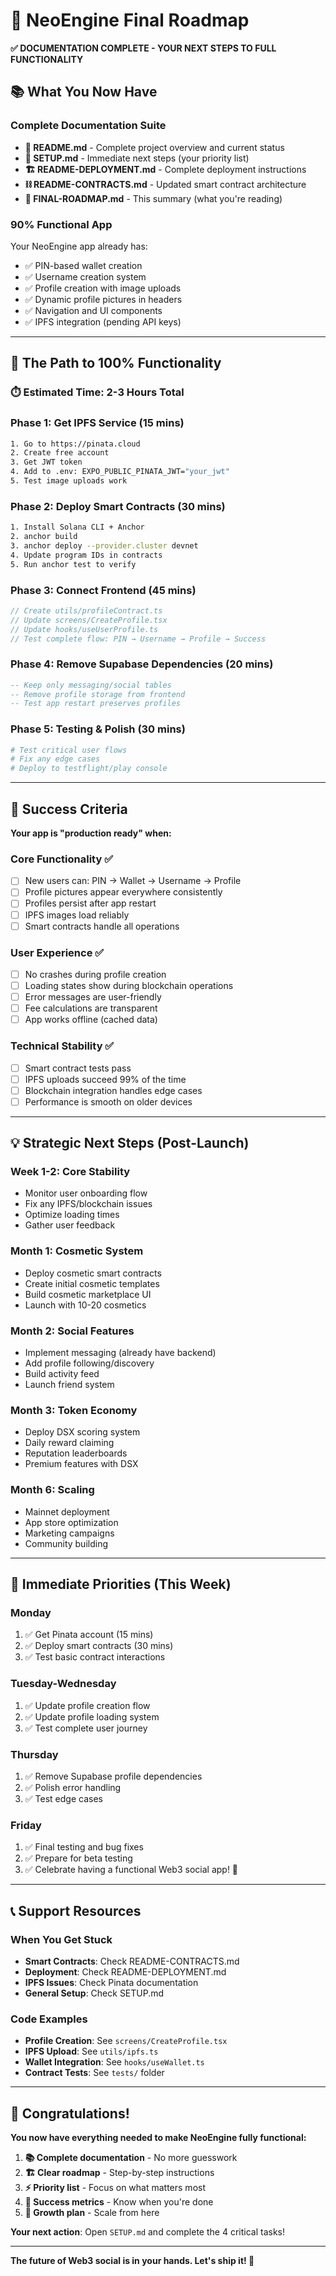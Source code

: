 # 🎯 NeoEngine Final Roadmap

**✅ DOCUMENTATION COMPLETE - YOUR NEXT STEPS TO FULL FUNCTIONALITY**

## 📚 What You Now Have

### **Complete Documentation Suite**
- **📖 README.md** - Complete project overview and current status
- **🚀 SETUP.md** - Immediate next steps (your priority list)
- **🏗️ README-DEPLOYMENT.md** - Complete deployment instructions
- **⛓️ README-CONTRACTS.md** - Updated smart contract architecture
- **🎯 FINAL-ROADMAP.md** - This summary (what you're reading)

### **90% Functional App**
Your NeoEngine app already has:
- ✅ PIN-based wallet creation
- ✅ Username creation system  
- ✅ Profile creation with image uploads
- ✅ Dynamic profile pictures in headers
- ✅ Navigation and UI components
- ✅ IPFS integration (pending API keys)

---

## 🚀 The Path to 100% Functionality

### **⏱️ Estimated Time: 2-3 Hours Total**

### **Phase 1: Get IPFS Service (15 mins)**
```bash
1. Go to https://pinata.cloud
2. Create free account 
3. Get JWT token
4. Add to .env: EXPO_PUBLIC_PINATA_JWT="your_jwt"
5. Test image uploads work
```

### **Phase 2: Deploy Smart Contracts (30 mins)**
```bash
1. Install Solana CLI + Anchor
2. anchor build
3. anchor deploy --provider.cluster devnet
4. Update program IDs in contracts
5. Run anchor test to verify
```

### **Phase 3: Connect Frontend (45 mins)**
```typescript
// Create utils/profileContract.ts
// Update screens/CreateProfile.tsx
// Update hooks/useUserProfile.ts
// Test complete flow: PIN → Username → Profile → Success
```

### **Phase 4: Remove Supabase Dependencies (20 mins)**
```sql
-- Keep only messaging/social tables
-- Remove profile storage from frontend
-- Test app restart preserves profiles
```

### **Phase 5: Testing & Polish (30 mins)**
```bash
# Test critical user flows
# Fix any edge cases
# Deploy to testflight/play console
```

---

## 🎯 Success Criteria

**Your app is "production ready" when:**

### **Core Functionality** ✅
- [ ] New users can: PIN → Wallet → Username → Profile
- [ ] Profile pictures appear everywhere consistently  
- [ ] Profiles persist after app restart
- [ ] IPFS images load reliably
- [ ] Smart contracts handle all operations

### **User Experience** ✅
- [ ] No crashes during profile creation
- [ ] Loading states show during blockchain operations
- [ ] Error messages are user-friendly
- [ ] Fee calculations are transparent
- [ ] App works offline (cached data)

### **Technical Stability** ✅
- [ ] Smart contract tests pass
- [ ] IPFS uploads succeed 99% of the time
- [ ] Blockchain integration handles edge cases
- [ ] Performance is smooth on older devices

---

## 💡 Strategic Next Steps (Post-Launch)

### **Week 1-2: Core Stability**
- Monitor user onboarding flow
- Fix any IPFS/blockchain issues
- Optimize loading times
- Gather user feedback

### **Month 1: Cosmetic System**
- Deploy cosmetic smart contracts
- Create initial cosmetic templates
- Build cosmetic marketplace UI
- Launch with 10-20 cosmetics

### **Month 2: Social Features**
- Implement messaging (already have backend)
- Add profile following/discovery
- Build activity feed
- Launch friend system

### **Month 3: Token Economy**
- Deploy DSX scoring system
- Daily reward claiming
- Reputation leaderboards
- Premium features with DSX

### **Month 6: Scaling**
- Mainnet deployment
- App store optimization
- Marketing campaigns
- Community building

---

## 🔧 Immediate Priorities (This Week)

### **Monday**
1. ✅ Get Pinata account (15 mins)
2. ✅ Deploy smart contracts (30 mins)
3. ✅ Test basic contract interactions

### **Tuesday-Wednesday**  
1. ✅ Update profile creation flow
2. ✅ Update profile loading system
3. ✅ Test complete user journey

### **Thursday**
1. ✅ Remove Supabase profile dependencies
2. ✅ Polish error handling
3. ✅ Test edge cases

### **Friday**
1. ✅ Final testing and bug fixes
2. ✅ Prepare for beta testing
3. ✅ Celebrate having a functional Web3 social app! 🎉

---

## 📞 Support Resources

### **When You Get Stuck**
- **Smart Contracts**: Check README-CONTRACTS.md
- **Deployment**: Check README-DEPLOYMENT.md  
- **IPFS Issues**: Check Pinata documentation
- **General Setup**: Check SETUP.md

### **Code Examples**
- **Profile Creation**: See `screens/CreateProfile.tsx`
- **IPFS Upload**: See `utils/ipfs.ts`
- **Wallet Integration**: See `hooks/useWallet.ts`
- **Contract Tests**: See `tests/` folder

---

## 🎉 Congratulations!

**You now have everything needed to make NeoEngine fully functional:**

1. **📚 Complete documentation** - No more guesswork
2. **🏗️ Clear roadmap** - Step-by-step instructions  
3. **⚡ Priority list** - Focus on what matters most
4. **🎯 Success metrics** - Know when you're done
5. **🚀 Growth plan** - Scale from here

**Your next action**: Open `SETUP.md` and complete the 4 critical tasks!

---

**The future of Web3 social is in your hands. Let's ship it! 🚀**